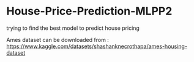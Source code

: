 # House-Price-Prediction-MLPP2
trying to find the best model to predict house pricing

Ames dataset can be downloaded from :
https://www.kaggle.com/datasets/shashanknecrothapa/ames-housing-dataset
